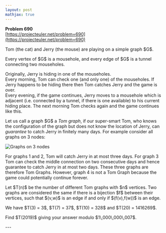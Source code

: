 ```yaml
---
layout: post
mathjax: true
---
```

**Problem 690**  
[https://projecteuler.net/problem=690](https://projecteuler.net/problem=690)

<p>
Tom (the cat) and Jerry (the mouse) are playing on a simple graph $G$.
</p>
<p>
Every vertex of $G$ is a mousehole, and every edge of $G$ is a tunnel connecting two mouseholes.
</p>
<p>
Originally, Jerry is hiding in one of the mouseholes.<br />
Every morning, Tom can check one (and only one) of the mouseholes. If Jerry happens to be hiding there then Tom catches Jerry and the game is over.<br />
Every evening, if the game continues, Jerry moves to a mousehole which is adjacent (i.e. connected by a tunnel, if there is one available) to his current hiding place. The next morning Tom checks again and the game continues like this.
</p>
<p>
Let us call a graph $G$ a <i>Tom graph</i>, if our super-smart Tom, who knows the configuration of the graph but does not know the location of Jerry, can <i>guarantee</i> to catch Jerry in finitely many days.
For example consider all graphs on 3 nodes:
</p>
<div class="center">
<img src="https://projecteuler.net/project/images/p690_graphs.jpg" alt="Graphs on 3 nodes" />
</div>
<p>
For graphs 1 and 2, Tom will catch Jerry in at most three days. For graph 3 Tom can check the middle connection on two consecutive days and hence guarantee to catch Jerry in at most two days. These three graphs are therefore Tom Graphs. However, graph 4 is not a Tom Graph because the game could potentially continue forever.
</p>
<p>
Let $T(n)$ be the number of different Tom graphs with $n$ vertices. Two graphs are considered the same if there is a bijection $f$ between their vertices, such that $(v,w)$ is an edge if and only if $(f(v),f(w))$ is an edge.
</p>
<p>
We have $T(3) = 3$, $T(7) = 37$, $T(10) = 328$ and $T(20) = 1416269$.
</p>
<p>
Find $T(2019)$ giving your answer modulo $1\,000\,000\,007$.
</p>
---
